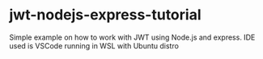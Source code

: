 # jwt-nodejs-express-tutorial
Simple example on how to work with JWT using Node.js and express. IDE used is VSCode running in WSL with Ubuntu distro
